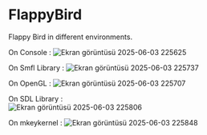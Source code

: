 # FlappyBird
Flappy Bird in different environments.

On Console : 
![Ekran görüntüsü 2025-06-03 225625](https://github.com/user-attachments/assets/7d72cbf5-1156-4ab7-b529-9fb28c9cf8de)

On Smfl Library :
![Ekran görüntüsü 2025-06-03 225737](https://github.com/user-attachments/assets/625709c6-fd76-4876-bf7e-eb007b7b1a96)

On OpenGL :
![Ekran görüntüsü 2025-06-03 225707](https://github.com/user-attachments/assets/e12b79f2-04c6-4502-8f97-c0450e1a01b0)

On SDL Library :   
![Ekran görüntüsü 2025-06-03 225806](https://github.com/user-attachments/assets/6bdbb1c5-a707-41f0-b3a0-307d95f03a00)

On mkeykernel : 
![Ekran görüntüsü 2025-06-03 225848](https://github.com/user-attachments/assets/0d0f78f4-a000-444c-9ef3-3bafdc7bbc9a)




